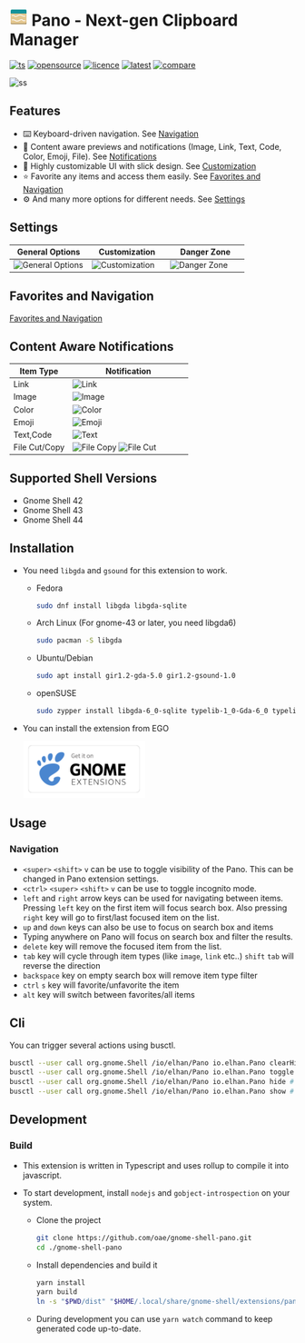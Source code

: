 # <img width="32px" src="./io.elhan.Pano.svg" alt="Pano" /> Pano - Next-gen Clipboard Manager

[![ts](https://badgen.net/badge/icon/typescript?icon=typescript&label)](#)
[![opensource](https://badges.frapsoft.com/os/v1/open-source.png?v=103)](#)
[![licence](https://badges.frapsoft.com/os/gpl/gpl.png?v=103)](https://github.com/oae/gnome-shell-pano/blob/master/LICENSE)
[![latest](https://img.shields.io/github/v/release/oae/gnome-shell-pano)](https://github.com/oae/gnome-shell-pano/releases/latest)
[![compare](https://img.shields.io/github/commits-since/oae/gnome-shell-pano/latest/master)](https://github.com/oae/gnome-shell-pano/compare)

![ss](https://i.imgur.com/mu7NWNG.png)

## Features

- ⌨️ Keyboard-driven navigation. See [Navigation](#navigation)
- 🧠 Content aware previews and notifications (Image, Link, Text, Code, Color, Emoji, File). See [Notifications](#content-aware-notifications)
- 🎨 Highly customizable UI with slick design. See [Customization](#settings)
- ⭐ Favorite any items and access them easily. See [Favorites and Navigation](#favorites-and-navigation)
- ⚙️ And many more options for different needs. See [Settings](#settings)

## Settings

<table width="100%">
  <thead>
    <tr>
      <th width="33%">General Options</th>
      <th width="33%">Customization</th>
      <th width="33%">Danger Zone</th>
    </tr>
  </thead>
  <tbody>
    <tr>
      <td width="33%"><img alt="General Options" src="https://i.imgur.com/y597BDi.png" /></td>
      <td width="33%"><img alt="Customization" src="https://i.imgur.com/aZjfT7e.png" /></td>
      <td width="33%"><img alt="Danger Zone" src="https://i.imgur.com/RlM1AgI.png" /></td>
    </tr>
  </tbody>
</table>

## Favorites and Navigation

[Favorites and Navigation](https://user-images.githubusercontent.com/1043714/222840128-7eec9fa1-5e60-4e79-95ee-f376081805d2.webm)

## Content Aware Notifications

<table width="100%">
  <thead>
    <tr>
      <th width="33%">Item Type</th>
      <th width="80%">Notification</th>
    </tr>
  </thead>
  <tbody>
    <tr>
      <td width="33%">Link</td>
      <td width="80%"><img alt="Link" src="https://i.imgur.com/XnIK7JT.png" /></td>
    </tr>
    <tr>
      <td width="33%">Image</td>
      <td width="80%"><img alt="Image" src="https://i.imgur.com/amHhZyI.png" /></td>
    </tr>
    <tr>
      <td width="33%">Color</td>
      <td width="80%"><img alt="Color" src="https://i.imgur.com/Qk6bFFM.png" /></td>
    </tr>
    <tr>
      <td width="33%">Emoji</td>
      <td width="80%"><img alt="Emoji" src="https://i.imgur.com/7iNLUpb.png" /></td>
    </tr>
    <tr>
      <td width="33%">Text,Code</td>
      <td width="80%"><img alt="Text" src="https://i.imgur.com/hDv8Fgp.png" /></td>
    </tr>
    <tr>
      <td width="33%">File Cut/Copy</td>
      <td width="80%">
        <img alt="File Copy" src="https://i.imgur.com/Wmiay4o.png" />
        <img alt="File Cut" src="https://i.imgur.com/L77dpS9.png" />
      </td>
    </tr>
  </tbody>
</table>

## Supported Shell Versions

- Gnome Shell 42
- Gnome Shell 43
- Gnome Shell 44

## Installation

- You need `libgda` and `gsound` for this extension to work.

  - Fedora

    ```bash
    sudo dnf install libgda libgda-sqlite
    ```

  - Arch Linux (For gnome-43 or later, you need libgda6)

    ```bash
    sudo pacman -S libgda
    ```

  - Ubuntu/Debian

    ```bash
    sudo apt install gir1.2-gda-5.0 gir1.2-gsound-1.0
    ```

  - openSUSE

    ```bash
    sudo zypper install libgda-6_0-sqlite typelib-1_0-Gda-6_0 typelib-1_0-GSound-1_0
    ```

- You can install the extension from EGO

  [<img height="100" src="https://github.com/andyholmes/gnome-shell-extensions-badge/raw/master/get-it-on-ego.png">](https://extensions.gnome.org/extension/5278/pano/)

## Usage

### Navigation

- `<super>` `<shift>` `v` can be use to toggle visibility of the Pano. This can be changed in Pano extension settings.
- `<ctrl>` `<super>` `<shift>` `v` can be use to toggle incognito mode.
- `left` and `right` arrow keys can be used for navigating between items. Pressing `left` key on the first item will focus search box. Also pressing `right` key will go to first/last focused item on the list.
- `up` and `down` keys can also be use to focus on search box and items
- Typing anywhere on Pano will focus on search box and filter the results.
- `delete` key will remove the focused item from the list.
- `tab` key will cycle through item types (like `image`, `link` etc..) `shift` `tab` will reverse the direction
- `backspace` key on empty search box will remove item type filter
- `ctrl` `s` key will favorite/unfavorite the item
- `alt` key will switch between favorites/all items

## Cli

You can trigger several actions using busctl.

```sh
busctl --user call org.gnome.Shell /io/elhan/Pano io.elhan.Pano clearHistory # clears pano history
busctl --user call org.gnome.Shell /io/elhan/Pano io.elhan.Pano toggle # toggles pano window
busctl --user call org.gnome.Shell /io/elhan/Pano io.elhan.Pano hide # hides pano window
busctl --user call org.gnome.Shell /io/elhan/Pano io.elhan.Pano show # shows pano window
```

## Development

### Build

- This extension is written in Typescript and uses rollup to compile it into javascript.
- To start development, install `nodejs` and `gobject-introspection` on your system.

  - Clone the project

    ```sh
    git clone https://github.com/oae/gnome-shell-pano.git
    cd ./gnome-shell-pano
    ```

  - Install dependencies and build it

    ```sh
    yarn install
    yarn build
    ln -s "$PWD/dist" "$HOME/.local/share/gnome-shell/extensions/pano@elhan.io"
    ```

  - During development you can use `yarn watch` command to keep generated code up-to-date.
